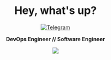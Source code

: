 <div align="center">
  <h1>Hey, what's up?</h1>

<a href="https://t.me/etahamad"><img alt="Telegram" src="https://img.shields.io/badge/@etahamad-2CA5E0?style=flat&logo=telegram&logoColor=white" /></a>

<b>DevOps Engineer // Software Engineer</b>
<br/>

  <img src="https://skillicons.dev/icons?i=linux,gcp,jenkins,kubernetes,docker,nginx,git,vscode,javascript,py,bash" />
  <br />
  <br />
</div>
